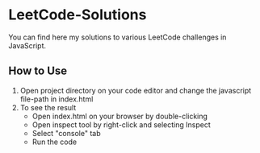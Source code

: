 # LeetCode-Solutions
You can find here my solutions to various LeetCode challenges in JavaScript.

## How to Use
1. Open project directory on your code editor and change the javascript file-path in index.html
2. To see the result
   - Open index.html on your browser by double-clicking
   - Open inspect tool by right-click and selecting Inspect
   - Select "console" tab
   - Run the code
